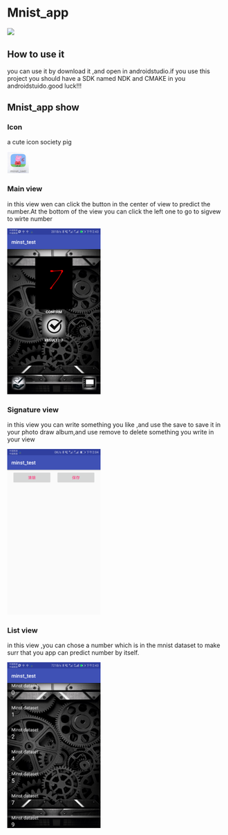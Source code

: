 # Mnist_app
![](https://tokei.rs/b1/github/ruoyuGao/mnist_app_android)
## How to use it
 you can use it by download it ,and open in androidstudio.if you use this project you should have a SDK named NDK and CMAKE
 in  you androidstuido.good luck!!!
 ## Mnist_app show
 ### Icon
 a cute icon society pig
 
 <img src="https://github.com/ruoyuGao/minst_app_android/blob/master/icon.png" width="50" height="50" alt="图片加载失败时，显示这段字"/>
 
 ### Main view
 in this view wen can click the button in the center of view to predict the number.At the bottom of the view you can click the left one to go to sigvew to wirte number
 
<img src="https://github.com/ruoyuGao/minst_app_android/blob/master/predict_show.png" width="216" height="384" alt="图片加载失败时，显示这段字"/>

### Signature view
in this view you can write something you like ,and use the save to save it in your photo draw album,and use remove to delete
something you write in your view

<img src="https://github.com/ruoyuGao/minst_app_android/blob/master/sigview.png" width="216" height="384" alt="图片加载失败时，显示这段字"/>

### List view
in this view ,you can chose a number which is in the mnist dataset to make surr that you app can predict number by itself.

<img src="https://github.com/ruoyuGao/minst_app_android/blob/master/album.png" width="216" height="384" alt="图片加载失败时，显示这段字"/>
